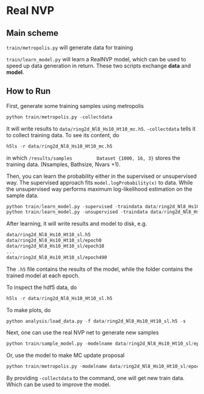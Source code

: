 

# Real NVP 



## Main scheme

`train/metropolis.py` will generate data for training

`train/learn_model.py` will learn a RealNVP model, which can be used to speed up data generation in return. These two scripts exchange **data** and **model**.  

## How to Run 

First, generate some training samples using metropolis

```python
python train/metropolis.py -collectdata
```

It will write results to `data/ring2d_Nl8_Hs10_Ht10_mc.h5`. `-collectdata` tells it to collect training data.  To see its content, do 

```python
h5ls -r data/ring2d_Nl8_Hs10_Ht10_mc.h5
```

in which `/results/samples         Dataset {1000, 16, 3}` stores the training data. (Nsamples, Bathsize, Nvars +1). 

Then, you can learn the probability either in the supervised or unsupervised way. The supervised approach fits `model.logProbability(x)` to data. While the unsupervised way performs maximum log-likelihood estimation on the sample data.

```python
python train/learn_model.py -supervised -traindata data/ring2d_Nl8_Hs10_Ht10_mc.h5 
python train/learn_model.py -unsupervised -traindata data/ring2d_Nl8_Hs10_Ht10_mc.h5 
```

After learning, it will write results and model to disk, e.g. 

```bash
data/ring2d_Nl8_Hs10_Ht10_sl.h5
data/ring2d_Nl8_Hs10_Ht10_sl/epoch0
data/ring2d_Nl8_Hs10_Ht10_sl/epoch10
...
data/ring2d_Nl8_Hs10_Ht10_sl/epoch490
```

The `.h5` file contains the results of the model, while the folder contains the trained model at each epoch. 

To inspect the hdf5 data, do 

```python
h5ls -r data/ring2d_Nl8_Hs10_Ht10_sl.h5
```

 To make plots, do 

```python
python analysis/load_data.py -f data/ring2d_Nl8_Hs10_Ht10_sl.h5 -s
```

Next, one can use the real NVP net to generate new samples

```python
python train/sample_model.py -modelname data/ring2d_Nl8_Hs10_Ht10_sl/epoch490
```

Or, use the model to make MC update proposal

```python
python train/metropolis.py -modelname data/ring2d_Nl8_Hs10_Ht10_sl/epoch490 
```

By providing `-collectdata` to the command, one will get new train data. Which can be used to improve the model. 